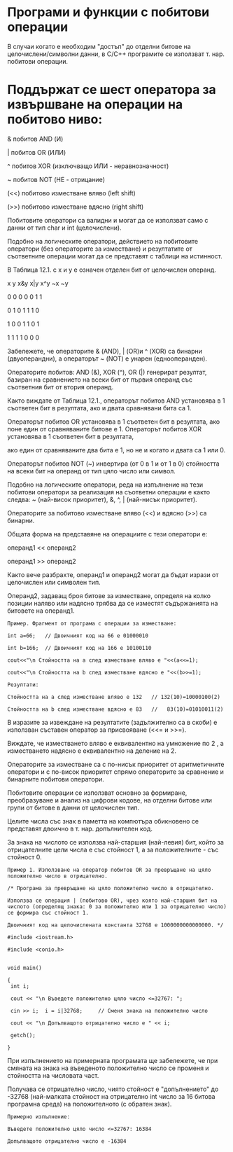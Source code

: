 # Програми и функции с побитови операции

В случаи когато е необходим "достъп" до отделни битове на целочислени/символни данни, в C/C++ програмите се използват т. нар. побитови операции.

Поддържат се шест оператора за извършване на операции на побитово ниво:
=

&	побитов AND (И)

|	побитов OR (ИЛИ)

^	побитов XOR (изключващо ИЛИ - неравнозначност)

~	побитов NOT (НЕ - отрицание)

(<<)	побитово изместване вляво (left shift)

(>>) побитово изместване вдясно (right shift)

Побитовите оператори са валидни и могат да се използват само с данни от тип char и int (целочислени). 

Подобно на логическите оператори, действието на побитовите оператори (без операторите за изместване) и резултатите от съответните операции
могат да се представят с таблици на истинност. 

В Таблица 12.1. с x и y е означен отделен бит от целочислен операнд.

x	y	x&y	x|y	x^y	~x	~y

0	0	 0	  0	  0	  1	  1

0	1	 0	  1	  1	  1	  0

1	0	 0	  1	  1	  0	  1

1	1	 1	  1	  0	  0	  0

Забележете, че операторите & (AND), | (OR)и ^ (XOR) са бинарни (двуоперандни), а операторът ~ (NOT) е унарен (еднооперанден).

Операторите побитов: AND (&), XOR (^), OR (|) генерират резултат, базиран на сравнението на всеки бит от първия операнд със съответния бит от втория операнд. 

Както виждате от Таблица 12.1., операторът побитов AND установява в 1 съответен бит в резултата, ако и двата сравнявани бита са 1. 

Операторът побитов OR установява в 1 съответен бит в резултата, ако поне един от сравняваните битове е 1. Операторът побитов XOR установява в 1 съответен бит в резултата,

ако един от сравняваните два бита е 1, но не и когато и двата са 1 или 0.

Операторът побитов NOT (~) инвертира (от 0 в 1 и от 1 в 0) стойността на всеки бит на операнд от тип цяло число или символ.

Подобно на логическите оператори, реда на изпълнение на тези побитови оператори за реализация на съответни операции е както следва: 
~ (най-висок приоритет), &, ^, | (най-нисък приоритет). 

Операторите за побитово изместване вляво (<<) и вдясно (>>) са бинарни. 

Общата форма на представяне на операциите с тези оператори е:

операнд1 << операнд2

операнд1 >> операнд2

Както вече разбрахте, операнд1 и операнд2 могат да бъдат изрази от целочислен или символен тип. 

Операнд2, задаващ броя битове за изместване, определя на колко позиции наляво или надясно трябва да се изместят съдържанията на битовете на операнд1.

```
Пример. Фрагмент от програма с операции за изместване:

int a=66;   // Двоичният код на 66 е 01000010

int b=166;  // Двоичният код на 166 е 10100110

cout<<"\n Стойността на a след изместване вляво е "<<(а<<=1);

cout<<"\n Стойността на b след изместване вдясно е "<<(b>>=1);

```

```
Резултати:

Стойността на a след изместване вляво е 132   // 132(10)=10000100(2)

Стойността на b след изместване вдясно е 83   //   83(10)=01010011(2)
```

В изразите за извеждане на резултатите (задължително са в скоби) е използван съставен оператор за присвояване (<<= и >>=). 

Виждате, че изместването вляво е еквивалентно на умножение по 2 , а изместването надясно е еквивалентно на деление на 2. 

Операторите за изместване са с по-нисък приоритет от аритметичните оператори и с по-висок приоритет спрямо операторите за сравнение и бинарните побитови оператори. 

Побитовите операции се използват основно за формиране, преобразуване и анализ на цифрови кодове, на отделни битове или групи от битове в данни от целочислен тип. 

Целите числа със знак в паметта на компютъра обикновено се представят двоично в т. нар. допълнителен код.

За знака на числото се използва най-старшия (най-левия) бит, който за отрицателните цели числа е със стойност 1, а за положителните - със стойност 0.

```
Пример 1. Използване на оператор побитов OR за превръщане на цяло положително число в отрицателно.

/* Програма за превръщане на цяло положително число в отрицателно.   

Използва се операция | (побитово OR), чрез която най-старшия бит на числото (определящ знака: 0 за положително или 1 за отрицателно число) се формира със стойност 1. 

Двоичният код на целочислената константа 32768 е 1000000000000000. */

#include <iostream.h>

#include <conio.h>


void main()

{
 int i;

 cout << "\n Въведете положително цяло число <=32767: ";
 
 cin >> i;  i = i|32768;     // Сменя знака на положително число
 
 cout << "\n Допълващото отрицателно число е " << i;
 
 getch();
 
}

```
При изпълнението на примерната програмата ще забележете, че при смяната на знака на въведеното положително число се променя и стойността на числовата част. 

Получава се отрицателно число, чиято стойност е "допълнението" до -32768 (най-малката стойност на отрицателно int число за 16 битова програмна среда) на положителното (с обратен знак).

```
Примерно изпълнение:

Въведете положително цяло число <=32767: 16384

Допълващото отрицателно число е -16384
```
